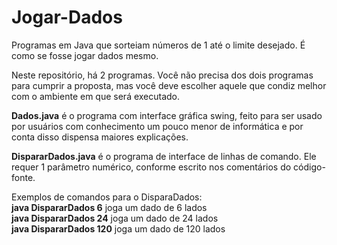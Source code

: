# Jogar-Dados
Programas em Java que sorteiam números de 1 até o limite desejado. É como se fosse jogar dados mesmo.

Neste repositório, há 2 programas. Você não precisa dos dois programas para cumprir a proposta, mas você deve escolher aquele que condiz melhor com o ambiente em que será executado.

<b>Dados.java</b> é o programa com interface gráfica swing, feito para ser usado por usuários com conhecimento um pouco menor de informática e por conta disso dispensa maiores explicações. 

<b>DispararDados.java</b> é o programa de interface de linhas de comando. Ele requer 1 parâmetro numérico, conforme escrito nos comentários do código-fonte. 

Exemplos de comandos para o DisparaDados:
<br>  <b>java DispararDados 6</b> joga um dado de 6 lados
<br>  <b>java DispararDados 24</b> joga um dado de 24 lados
<br>  <b>java DispararDados 120</b> joga um dado de 120 lados
